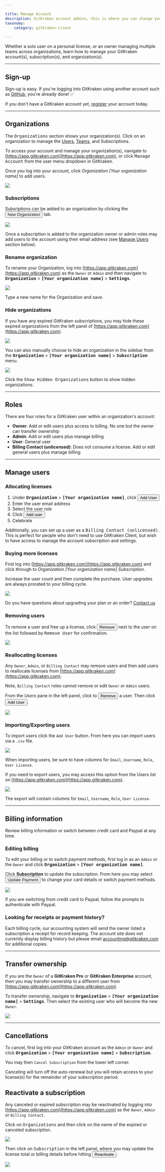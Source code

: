 ```yaml
---

title: Manage Account
description: GitKraken account admins, this is where you can change your plan, add or remove users, update billing, cancel, and generally manage your account.
taxonomy:
    category: gitkraken-client
    
---
```


Whether a solo user on a personal license, or an owner managing multiple teams across organizations, learn how to manage your GitKraken account(s), subscription(s), and organization(s).

***
## Sign-up
Sign-up is easy. If you're logging into GitKraken using another account such as [GitHub](/integrations/github), you're already done! ✅

If you don't have a GitKraken account yet, [register](https://app.gitkraken.com/register) your account today.

***

## Organizations
The <kbd>Organizations</kbd> section shows your organization(s). Click on an organization to manage the [Users](/organizations/#manage-users), [Teams](/glo/teams/), and Subscriptions.

To access your account and manage your organization(s), navigate to [https://app.gitkraken.com](https://app.gitkraken.com), or click <kbd>Manage Account</kbd> from the user menu dropdown <em class="context-menu"><i class="fa fa-bars"> </i>  </em> in GitKraken.

Once you log into your account, click <em class="context-menu">Organization  <i class="fa fa-caret-right"></i> [Your organization name]</em> to add users.

<img src="/wp-content/uploads/subscriptions.png" srcset="/wp-content/uploads/subscriptions@2x.png 2x" class="img-responsive center img-bordered">

### Subscriptions
Subsriptions can be added to an organization by clicking the <button class='button button--primary button--ui button--nolink'><span style='color:#141422;'>New Organization</span></button> tab.

<img src="/wp-content/uploads/gk-plans1.png"  class="img-responsive center img-bordered">

Once a subscription is added to the organization owner or admin roles may add users to the account using their email address (see [Manage Users](/account/organizations/#manage-users) section below).

### Rename organization

To rename your Organization, log into [https://app.gitkraken.com](https://app.gitkraken.com) as the `Owner` or `Admin` and then navigate to <kbd><strong>Organization</strong></kbd> > <kbd><strong>[Your organization name]</strong></kbd> > <kbd><strong>Settings</strong></kbd>. 

<img src="/wp-content/uploads/rename.png" class="img-responsive center img-bordered">


Type a new name for the Organization and save.

### Hide organizations

If you have any expired GitKraken subscriptions, you may hide these expired organizations from the left panel of [https://app.gitkraken.com](https://app.gitkraken.com).

<img src="/wp-content/uploads/hide-expired-organizations.png" class="img-responsive center img-bordered">

You can also manually choose to hide an organization in the sidebar from the <kbd><strong>Organization</strong></kbd> > <kbd><strong>[Your organization name]</strong></kbd> > <kbd><strong>Subscription</strong></kbd> menu.

<img src="/wp-content/uploads/hide-organization.png" class="img-responsive center img-bordered">

Click the <kbd>Show Hidden Organizations</kbd> button to show hidden organizations.


***
## Roles

There are four roles for a GitKraken user within an organization's account:

* **Owner**: Add or edit users plus access to billing. No one but the owner can transfer ownership
* **Admin**: Add or edit users plus manage billing
* **User**: General user
* **Billing Contact (unlicensed)**: Does not consume a license. Add or edit general users plus manage billing

***
## Manage users

### Allocating licenses
1. Under <kbd><strong>Organization</strong></kbd> > <kbd><strong>[Your organization name]</strong></kbd>, click <button class='button button--success button--ui button--nolink'>Add User</button>
2. Enter the user email address
3. Select the user role
4. Click <button class='button button--success button--ui button--nolink'>Add user</button>
5. Celebrate

Additionally, you can set up a user as a <kbd>Billing Contact (unlicensed)</kbd>. This is perfect for people who don't need to use GitKraken Client, but wish to have access to manage the account subscription and settings.



### Buying more licenses

First log into [https://app.gitkraken.com](https://app.gitkraken.com) and click through to <em class="context-menu">Organization  <i class="fa fa-caret-right"></i> [Your organization name] <i class="fa fa-caret-right"></i> Subscription</em>.

Increase the user count and then complete the purchase. User upgrades are always prorated to your billing cycle.

<img src="/wp-content/uploads/buy-more-licenses.png" class="img-bordered img-responsive center">

<div class='callout callout--success'>
    <p>Do you have questions about upgrading your plan or an order? <a href="https://www.gitkraken.com/contact">Contact us</a></p>
</div>

### Removing users

To remove a user and free up a license, click <button class='button button--danger button--ui button--nolink'>Remove</button> next to the user on the list followed by <kbd>Remove User</kbd> for confirmation.

<img src="/wp-content/uploads/remove-user.png" srcset="/wp-content/uploads/remove-user.png" class="img-responsive center img-bordered">

### Reallocating licenses

Any `Owner`, `Admin`, or `Billing Contact` may remove users and then add users to reallocate licenses from [https://app.gitkraken.com](https://app.gitkraken.com). 

Note, `Billing Contact` roles cannot remove or edit `Owner` or `Admin` users. 

From the *Users* pane in the left panel, click to <button class='button button--danger button--ui button--nolink'>Remove</button> a user. Then click <button class='button button--success button--ui button--nolink'>Add User</button>.

<img src="/wp-content/uploads/licenses-page.png" srcset="/wp-content/uploads/licenses-page@2x.png 2x" class="img-responsive center img-bordered">

### Importing/Exporting users 

To import users click the `Add User` button. From here you can import users via a `.csv` file. 

<img src="/img/documentation/account-site-import-button.png"/> 

When importing users, be sure to have columns for `Email`, `Username`, `Role`, `User License`.


If you need to export users, you may access this option from the Users list on [https://app.gitkraken.com](https://app.gitkraken.com).

<img src="/img/documentation/account-site-export-arrow.png"/> 

The export will contain columns for `Email`, `Username`, `Role`, `User License`.

***
## Billing information
Review billing information or switch between credit card and Paypal at any time.

### Editing billing

To edit your billing or to switch payment methods, first log in as an `Admin` or the `Owner` and click <kbd><strong>Organization</strong></kbd> > <kbd><strong>[Your organization name]</strong></kbd>. 

Click **Subscription** to update the subscription.  From here you may select <button class='button button--primary button--ui button--nolink'><span style='color:#141422;'>Update Payment</span></button> to change your card details or switch payment methods.

<img src="/wp-content/uploads/edit-billing.png" class="img-bordered img-responsive center">

If you are switching from credit card to Paypal, follow the prompts to authenticate with Paypal.

### Looking for receipts or payment history?
Each billing cycle, our accounting system will send the owner listed a subscription a receipt for record keeping. The account site does not currently display billing history but please email [accounting@gitkraken.com](mailto:accounting@gitkraken.com) for additional copies.

***

## Transfer ownership

If you are the `Owner` of a <strong>GitKraken Pro</strong> or <strong>GitKraken Enterprise</strong> account, then you may transfer ownership to a different user from [https://app.gitkraken.com](https://app.gitkraken.com).

To transfer ownership, navigate to <kbd><strong>Organization</strong></kbd> > <kbd><strong>[Your organization name]</strong></kbd> > <kbd><strong>Settings</strong></kbd>. Then select the existing user who will become the new `Owner`.

<img src="/wp-content/uploads/transfer-ownership.png" class="img-responsive center img-bordered">


***
## Cancellations

To cancel, first log into your GitKraken account as the `Admin` or `Owner` and click <kbd><strong>Organization</strong></kbd> > <kbd><strong>[Your organization name]</strong></kbd> > <kbd><strong>Subscription</strong></kbd>.

You may then `Cancel Subscription` from the lower left corner.

Canceling will turn off the auto-renewal but you will retain access to your license(s) for the remainder of your subscription period. 

## Reactivate a subscription

Any canceled or expired subscription may be reactivated by logging into [https://app.gitkraken.com](https://app.gitkraken.com) as the `Owner`, `Admin` or `Billing Contact`.

Click on <kbd>Organizations</kbd> and then click on the name of the expired or canceled subscription.

<img src="/wp-content/uploads/org-expired.png" srcset="/wp-content/uploads/org-expired@2x.png 2x" class="img-responsive center img-bordered">

Then click on <kbd>Subscription</kbd> in the left panel, where you may update the license total or billing details before hitting <button class='button button--success button--ui button--nolink'>Reactivate</button>.

<img src="/wp-content/uploads/reactivate-pro-suite.png" srcset="/wp-content/uploads/reactivate-pro-suite@2x.png 2x" class="img-responsive center img-bordered">
